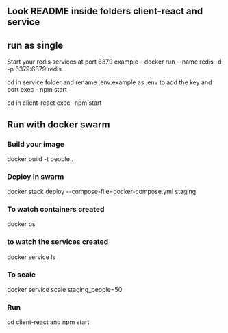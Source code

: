 ## Look README inside folders client-react and service


## run as single
Start your redis services at port 6379
example
    - docker run --name redis -d -p 6379:6379 redis

cd in service folder and rename .env.example as .env to add the key and port
exec
    - npm start

cd in client-react
exec
    -npm start

## Run with docker swarm

### Build your image
docker build -t people . 

### Deploy in swarm
docker stack deploy --compose-file=docker-compose.yml staging

### To watch containers created
docker ps

### to watch the services created
docker service ls

### To scale
docker service scale staging_people=50

### Run
cd client-react and npm start


